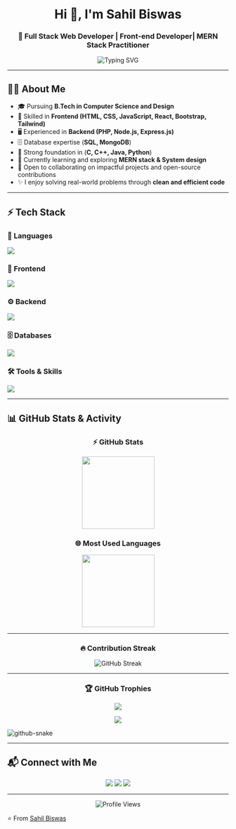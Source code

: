 <h1 align="center">Hi 👋, I'm Sahil Biswas</h1>
<h3 align="center">🚀 Full Stack Web Developer | Front-end Developer| MERN Stack Practitioner</h3>

<p align="center">
  <img src="https://readme-typing-svg.demolab.com?font=Fira+Code&weight=500&size=22&pause=1000&color=1abc9c&center=true&vCenter=true&width=600&lines=Full+Stack+Web+Developer;Front-end+Developer;MERN+Stack+Practitioner;Always+Learning+New+Techs;Solving+Real-World+Problems" alt="Typing SVG" />
</p>

---

## 👨‍💻 About Me
- 🎓 Pursuing **B.Tech in Computer Science and Design**
- 💼 Skilled in **Frontend (HTML, CSS, JavaScript, React, Bootstrap, Tailwind)**
- 🖥️ Experienced in **Backend (PHP, Node.js, Express.js)**
- 🗄️ Database expertise (**SQL, MongoDB**)
- 🔧 Strong foundation in (**C, C++, Java, Python**)
- 🌱 Currently learning and exploring **MERN stack & System design**
- 🤝 Open to collaborating on impactful projects and open-source contributions
- ✨ I enjoy solving real-world problems through **clean and efficient code**

---

## ⚡ Tech Stack

### 🚀 Languages
<p>
  <img src="https://skillicons.dev/icons?i=cpp,java,python,c,js,ts,php" />
</p>

### 🎨 Frontend
<p>
  <img src="https://skillicons.dev/icons?i=html,css,react,bootstrap,tailwind" />
</p>

### ⚙️ Backend
<p>
  <img src="https://skillicons.dev/icons?i=nodejs,express" />
</p>

### 🗄️ Databases
<p>
  <img src="https://skillicons.dev/icons?i=mongodb,mysql" />
</p>

### 🛠️ Tools & Skills
<p>
  <img src="https://skillicons.dev/icons?i=git,github,rest" />
</p>

---

## 📊 GitHub Stats & Activity

<div align="center">

### ⚡ GitHub Stats
<img src="https://github-readme-stats.vercel.app/api?username=sahilbiswas12-sky&show_icons=true&theme=radical" height="165" />

### 🌐 Most Used Languages
<img src="https://github-readme-stats.vercel.app/api/top-langs/?username=sahilbiswas12-sky&layout=compact&theme=radical" height="165" />

---

### 🔥 Contribution Streak
<img src="https://streak-stats.demolab.com?user=sahilbiswas12-sky&theme=radical" alt="GitHub Streak" />

---

### 🏆 GitHub Trophies
<img src="https://github-profile-trophy.vercel.app/?username=sahilbiswas12-sky&theme=darkhub&margin-w=15&margin-h=15&no-bg=true&no-frame=true" />

</div>

<p align="center">
  <img src="https://github-readme-activity-graph.vercel.app/graph?username=sahilbiswas12-sky&theme=react-dark&hide_border=true&area=true" />
</p>

<picture>
  <source media="(prefers-color-scheme: dark)" srcset="https://raw.githubusercontent.com/sahilbiswas12-sky/sahilbiswas12-sky/output/github-snake-dark.svg" />
  <source media="(prefers-color-scheme: light)" srcset="https://raw.githubusercontent.com/sahilbiswas12-sky/sahilbiswas12-sky/output/github-snake.svg" />
  <img alt="github-snake" src="https://raw.githubusercontent.com/sahilbiswas12-sky/sahilbiswas12-sky/output/github-snake.svg" />
</picture>

---

## 📬 Connect with Me

<p align="center">
  <a href="mailto:sahilbiswas890@gmail.com" target="_blank"><img src="https://img.shields.io/badge/Email-D14836?style=for-the-badge&logo=gmail&logoColor=white"></a>
  <a href="https://linkedin.com/in/sahil-biswas-827337287" target="_blank"><img src="https://img.shields.io/badge/LinkedIn-0077B5?style=for-the-badge&logo=linkedin&logoColor=white"></a>
  <a href="https://github.com/sahilbiswas12-sky" target="_blank"><img src="https://img.shields.io/badge/GitHub-100000?style=for-the-badge&logo=github&logoColor=white"></a>
</p>

---

<p align="center">
  <img src="https://komarev.com/ghpvc/?username=sahilbiswas12-sky&label=Profile+Views&color=brightgreen&style=flat" alt="Profile Views" />
</p>

⭐️ From [Sahil Biswas](https://github.com/sahilbiswas12-sky)

